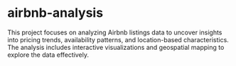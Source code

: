# airbnb-analysis
This project focuses on analyzing Airbnb listings data to uncover insights into pricing trends, availability patterns, and location-based characteristics. The analysis includes interactive visualizations and geospatial mapping to explore the data effectively.
